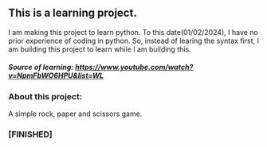 ## This is a learning project.
I am making this project to learn python. To this date(01/02/2024), I have no prior experience of coding in python. So, instead of learing the syntax first, I am building this project to learn while I am building this. 
##### Source of learning: https://www.youtube.com/watch?v=NpmFbWO6HPU&list=WL
### About this project:
A simple rock, paper and scissors game.

### [FINISHED]